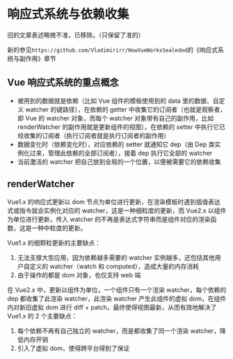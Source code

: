 # 响应式系统与依赖收集

旧的文章表述略微不准，已移除。（只保留了准的）

新的参见`https://github.com/Vladimirirr/HowVueWorksSealeded`的《响应式系统与副作用》章节

## Vue 响应式系统的重点概念

- 被用到的数据就是依赖（比如 Vue 组件的模板使用到的 data 里的数据、自定义 watcher 的键路径），在依赖的 getter 中收集它的订阅者（也就是观察者，即 Vue 的 watcher 对象，而每个 watcher 对象带有自己的副作用，比如 renderWatcher 的副作用就是更新组件的视图），在依赖的 setter 中执行它已经收集的订阅者（执行订阅者就是执行订阅者的副作用）
- 数据变化时（依赖变化时），对应依赖的 setter 就通知它 dep（由 Dep 类实例化过来，管理此依赖的全部订阅者），接着 dep 执行它全部的 watcher
- 当前激活的 watcher 把自己放到全局的一个位置，以便被需要它的依赖收集

## renderWatcher

Vue1.x 的响应式更新以 dom 节点为单位进行更新，在渲染模板时遇到插值表达式或指令就会实例化对应的 watcher，这是一种细粒度的更新，而 Vue2.x 以组件为单位进行更新，传入 watcher 的不再是表达式字符串而是组件对应的渲染函数，这是一种中粒度的更新。

Vue1.x 的细颗粒更新的主要缺点：

1. 无法支撑大型应用，因为依赖越多需要的 watcher 实例越多，还包括其他用户自定义的 watcher（watch 和 computed），造成大量的内存消耗
2. 由于操作的都是 dom 对象，也仅支持 web 端

在 Vue2.x 中，更新以组件为单位，一个组件只有一个渲染 watcher，每个依赖的 dep 都收集了此渲染 watcher，此渲染 watcher 产生此组件的虚拟 dom，在组件内对新旧虚拟 dom 进行 diff + patch，最终使得视图最新，从而有效地解决了 Vue1.x 的 2 个主要缺点：

1. 每个依赖不再有自己独立的 watcher，而是都收集了同一个渲染 watcher，降低内存开销
2. 引入了虚拟 dom，使得跨平台得到了保证
